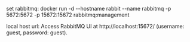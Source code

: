 set rabbitmq:
docker run -d --hostname rabbit --name rabbitmq -p 5672:5672 -p 15672:15672 rabbitmq:management


local host url:
Access RabbitMQ UI at http://localhost:15672/ (username: guest, password: guest).